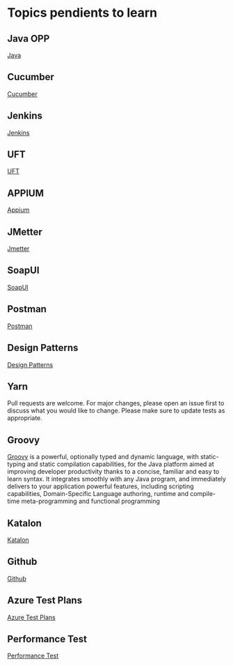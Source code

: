 # Topics pendients to learn 

## Java OPP
[Java](https://beginnersbook.com/2013/04/oops-concepts/)
## Cucumber
[Cucumber](https://cucumber.io/)
## Jenkins
[Jenkins](https://github.com/hoto/jenkinsfile-examples)
## UFT
[UFT](https://www.guru99.com/quick-test-professional-qtp-tutorial.html)
## APPIUM
[Appium](https://www.guru99.com/introduction-to-appium.html) 
## JMetter
[Jmetter](https://cwiki.apache.org/confluence/display/JMETER/Home)
## SoapUI 
[SoapUI](https://www.soapui.org/getting-started/soap-test/)
## Postman
[Postman](https://learning.postman.com/docs/writing-scripts/script-references/test-examples/)
## Design Patterns
[Design Patterns](https://github.com/ksatria/MK-Design-Pattern/blob/master/Ebook/Head%20First%20Design%20Patterns.pdf)
## Yarn
Pull requests are welcome. For major changes, please open an issue first to discuss what you would like to change.
Please make sure to update tests as appropriate.
## Groovy
[Groovy](https://groovy-lang.org/) is a powerful, optionally typed and dynamic language, with static-typing and static compilation capabilities, for the Java platform aimed at improving developer productivity thanks to a concise, familiar and easy to learn syntax. It integrates smoothly with any Java program, and immediately delivers to your application powerful features, including scripting capabilities, Domain-Specific Language authoring, runtime and compile-time meta-programming and functional programming
## Katalon
[Katalon](https://medium.com/katalon-studio/a-sample-web-automation-test-project-9c532237c2bd)

## Github
[Github](https://git-scm.com/book/en/v2)

## Azure Test Plans
[Azure Test Plans](https://azure.microsoft.com/es-mx/services/devops/test-plans/)

## Performance Test
[Performance Test](https://azure.microsoft.com/es-es/blog/performance-testing-with-app-service-continuous-deployment/)